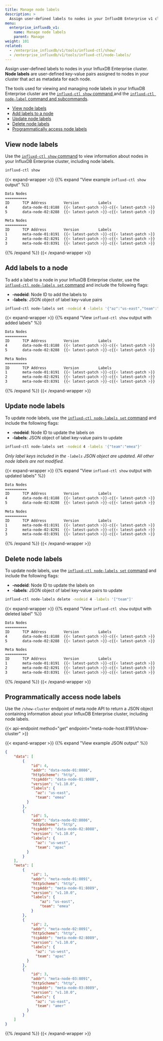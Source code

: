 ```yaml
---
title: Manage node labels
description: >
  Assign user-defined labels to nodes in your InfluxDB Enterprise v1 cluster.
menu:
  enterprise_influxdb_v1:
    name: Manage node labels
    parent: Manage
weight: 101
related:
  - /enterprise_influxdb/v1/tools/influxd-ctl/show/
  - /enterprise_influxdb/v1/tools/influxd-ctl/node-labels/
---
```


Assign user-defined labels to nodes in your InfluxDB Enterprise cluster.
**Node labels** are user-defined key-value pairs assigned to nodes in your
cluster that act as metadata for each node.

The tools used for viewing and managing node labels in your InfluxDB Enterprise cluster
are the [`influxd-ctl show` command ](/enterprise_influxdb/v1/tools/influxd-ctl/show/)
and the [`influxd-ctl node-label` command and subcommands](/enterprise_influxdb/v1/tools/influxd-ctl/node-labels/).

<!-- TOC -->

- [View node labels](#view-node-labels)
- [Add labels to a node](#add-labels-to-a-node)
- [Update node labels](#update-node-labels)
- [Delete node labels](#delete-node-labels)
- [Programmatically access node labels](#programmatically-access-node-labels)

<!-- TOC -->

## View node labels

Use the [`influxd-ctl show` command](/enterprise_influxdb/v1/tools/influxd-ctl/show/)
to view information about nodes in your InfluxDB Enterprise cluster, including
node labels.

```sh
influxd-ctl show
```

{{< expand-wrapper >}}
{{% expand "View example `influxd-ctl show` output" %}}
```sh
Data Nodes
==========
ID      TCP Address        Version         Labels
4       data-node-01:8188  {{< latest-patch >}}-c{{< latest-patch >}}  {"az":"us-west"}
5       data-node-02:8288  {{< latest-patch >}}-c{{< latest-patch >}}  {"az":"us-east"}

Meta Nodes
==========
ID      TCP Address        Version         Labels
1       meta-node-01:8191  {{< latest-patch >}}-c{{< latest-patch >}}  {"az":"us-west"}
2       meta-node-02:8291  {{< latest-patch >}}-c{{< latest-patch >}}  {"az":"us-east"}
3       meta-node-03:8391  {{< latest-patch >}}-c{{< latest-patch >}}  {"az":"us-west"}
```
{{% /expand %}}
{{< /expand-wrapper >}}

## Add labels to a node

To add a label to a node in your InfluxDB Enterprise cluster, use the
[`influxd-ctl node-labels set` command](/enterprise_influxdb/v1/tools/influxd-ctl/node-labels/set/)
and include the following flags:

- **-nodeid**: Node ID to add the labels to
- **-labels**: JSON object of label key-value pairs

```sh
influxd-ctl node-labels set -nodeid 4 -labels '{"az":"us-east","team":"amer"}'
```

{{< expand-wrapper >}}
{{% expand "View `influxd-ctl show` output with added labels" %}}
```sh
Data Nodes
==========
ID      TCP Address        Version         Labels
4       data-node-01:8188  {{< latest-patch >}}-c{{< latest-patch >}}  {"az":"us-east","team":"amer"}
5       data-node-02:8288  {{< latest-patch >}}-c{{< latest-patch >}}  {}

Meta Nodes
==========
ID      TCP Address        Version         Labels
1       meta-node-01:8191  {{< latest-patch >}}-c{{< latest-patch >}}  {}
2       meta-node-02:8291  {{< latest-patch >}}-c{{< latest-patch >}}  {}
3       meta-node-03:8391  {{< latest-patch >}}-c{{< latest-patch >}}  {}
```
{{% /expand %}}
{{< /expand-wrapper >}}

## Update node labels

To update node labels, use the
[`influxd-ctl node-labels set` command](/enterprise_influxdb/v1/tools/influxd-ctl/node-labels/set/)
and include the following flags:

- **-nodeid**: Node ID to update the labels on
- **-labels**: JSON object of label key-value pairs to update

```sh
influxd-ctl node-labels set -nodeid 4 -labels '{"team":"emea"}'
```

_Only label keys included in the `-labels` JSON object are updated.
All other node labels are not modified._

{{< expand-wrapper >}}
{{% expand "View `influxd-ctl show` output with updated labels" %}}
```sh
Data Nodes
==========
ID      TCP Address        Version         Labels
4       data-node-01:8188  {{< latest-patch >}}-c{{< latest-patch >}}  {"az":"us-east","team":"emea"}
5       data-node-02:8288  {{< latest-patch >}}-c{{< latest-patch >}}  {}

Meta Nodes
==========
ID      TCP Address        Version         Labels
1       meta-node-01:8191  {{< latest-patch >}}-c{{< latest-patch >}}  {}
2       meta-node-02:8291  {{< latest-patch >}}-c{{< latest-patch >}}  {}
3       meta-node-03:8391  {{< latest-patch >}}-c{{< latest-patch >}}  {}
```
{{% /expand %}}
{{< /expand-wrapper >}}

## Delete node labels

To update node labels, use the
[`influxd-ctl node-labels set` command](/enterprise_influxdb/v1/tools/influxd-ctl/node-labels/set/)
and include the following flags:

- **-nodeid**: Node ID to update the labels on
- **-labels**: JSON object of label key-value pairs to update

```sh
influxd-ctl node-labels delete -nodeid 4 -labels '["team"]'
```

{{< expand-wrapper >}}
{{% expand "View `influxd-ctl show` output with deleted label" %}}
```sh
Data Nodes
==========
ID      TCP Address        Version         Labels
4       data-node-01:8188  {{< latest-patch >}}-c{{< latest-patch >}}  {"az":"us-east"}
5       data-node-02:8288  {{< latest-patch >}}-c{{< latest-patch >}}  {}

Meta Nodes
==========
ID      TCP Address        Version         Labels
1       meta-node-01:8191  {{< latest-patch >}}-c{{< latest-patch >}}  {}
2       meta-node-02:8291  {{< latest-patch >}}-c{{< latest-patch >}}  {}
3       meta-node-03:8391  {{< latest-patch >}}-c{{< latest-patch >}}  {}
```
{{% /expand %}}
{{< /expand-wrapper >}}

## Programmatically access node labels

Use the `/show-cluster` endpoint of meta node API to return a JSON object containing
information about your InfluxDB Enterprise cluster, including node labels.

{{< api-endpoint method="get" endpoint="meta-node-host:8191/show-cluster" >}}

{{< expand-wrapper >}}
{{% expand "View example JSON output" %}}
```json
{
    "data": [
        {
            "id": 4,
            "addr": "data-node-01:8086",
            "httpScheme": "http",
            "tcpAddr": "data-node-01:8088",
            "version": "v1.10.0",
            "labels": {
              "az": "us-east",
              "team": "emea"
          }
        },
        {
            "id": 5,
            "addr": "data-node-02:8086",
            "httpScheme": "http",
            "tcpAddr": "data-node-02:8088",
            "version": "v1.10.0",
            "labels": {
              "az": "us-west",
              "team": "apac"
          }
        }
    ],
    "meta": [
        {
            "id": 1,
            "addr": "meta-node-01:8091",
            "httpScheme": "http",
            "tcpAddr": "meta-node-01:8089",
            "version": "v1.10.0",
            "labels": {
                "az": "us-east",
                "team": "emea"
            }
        },
        {
            "id": 2,
            "addr": "meta-node-02:8091",
            "httpScheme": "http",
            "tcpAddr": "meta-node-02:8089",
            "version": "v1.10.0",
            "labels": {
              "az": "us-west",
              "team": "apac"
          }
        },
        {
            "id": 3,
            "addr": "meta-node-03:8091",
            "httpScheme": "http",
            "tcpAddr": "meta-node-03:8089",
            "version": "v1.10.0",
            "labels": {
              "az": "us-east",
              "team": "amer"
          }
        }
    ]
}
```
{{% /expand %}}
{{< /expand-wrapper >}}
